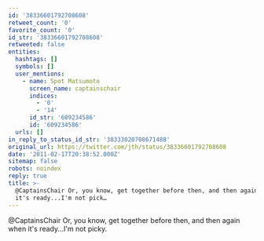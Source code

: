 ```yaml
---
id: '38336601792708608'
retweet_count: '0'
favorite_count: '0'
id_str: '38336601792708608'
retweeted: false
entities:
  hashtags: []
  symbols: []
  user_mentions:
    - name: Spot Matsumoto
      screen_name: captainschair
      indices:
        - '0'
        - '14'
      id_str: '609234586'
      id: '609234586'
  urls: []
in_reply_to_status_id_str: '38333020708671488'
original_url: https://twitter.com/jth/status/38336601792708608
date: '2011-02-17T20:38:52.000Z'
sitemap: false
robots: noindex
reply: true
title: >-
  @CaptainsChair Or, you know, get together before then, and then again when
  it's ready...I'm not pick…
---
```


@CaptainsChair Or, you know, get together before then, and then again when it's ready...I'm not picky.
